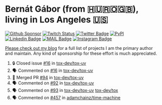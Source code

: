 # Bernát Gábor (from 🇭🇺🇷🇴🇬🇧), living in Los Angeles 🇺🇸

[![Github Sponsor](https://img.shields.io/static/v1?label=Sponsor&message=%E2%9D%A4&logo=GitHub&link=https://github.com/sponsors/gaborbernat&style=flat-square)](https://github.com/sponsors/gaborbernat)
[![Twitch Status](https://img.shields.io/twitch/status/gaborbernat?style=flat-square)](https://www.twitch.tv/gaborbernat)
[![Twitter Badge](https://img.shields.io/badge/-@gjbernat-1ca0f1?style=flat-square&labelColor=1ca0f1&logo=twitter&logoColor=white&link=https://twitter.com/gjbernat)](https://twitter.com/gjbernat)
[![PyPI](https://img.shields.io/badge/-gaborbernat-0073b7?style=flat-square&logo=Python&logoColor=white&link=https://pypi.org/user/gaborbernat/)](https://pypi.org/user/gaborbernat/)
[![Linkedin Badge](https://img.shields.io/badge/-gaborbernat-blue?style=flat-square&logo=Linkedin&logoColor=white&link=https://www.linkedin.com/in/gaborbernat/)](https://www.linkedin.com/in/gaborbernat/)
[![MAIL Badge](https://img.shields.io/badge/-gaborjbernat@gmail.com-c14438?style=flat-square&logo=Gmail&logoColor=white&link=mailto:gaborjbernat@gmail.com)](mailto:gaborjbernat@gmail.com)
[![Instagram Badge](https://img.shields.io/badge/-@gabor__bernat-845EC2?style=flat-square&labelColor=white&logo=Instagram&link=https://instagram.com/gabor_bernat/)](https://instagram.com/gabor_bernat)

[Please check out my blog](https://bernat.tech/about/) for a full list of projects I am the primary author and maintain.
Any kind of sponsorship for these effort is much appreciated.

<!--START_SECTION:activity-->

1. 🔒 Closed issue [#16](https://github.com/tox-dev/tox-uv/issues/16) in [tox-dev/tox-uv](https://github.com/tox-dev/tox-uv)
2. 🗣 Commented on [#16](https://github.com/tox-dev/tox-uv/issues/16#issuecomment-2361114707) in [tox-dev/tox-uv](https://github.com/tox-dev/tox-uv)
3. 🎉 Merged PR [#94](https://github.com/tox-dev/tox-uv/pull/94) in [tox-dev/tox-uv](https://github.com/tox-dev/tox-uv)
4. 🗣 Commented on [#92](https://github.com/tox-dev/tox-uv/issues/92#issuecomment-2360042952) in [tox-dev/tox-uv](https://github.com/tox-dev/tox-uv)
5. 🗣 Commented on [#93](https://github.com/tox-dev/tox-uv/issues/93#issuecomment-2359980180) in [tox-dev/tox-uv](https://github.com/tox-dev/tox-uv)
   [tox-dev/tox](https://github.com/tox-dev/tox)
5. 🗣 Commented on [#457](https://github.com/adamchainz/time-machine/pull/457#issuecomment-2197730644) in
[adamchainz/time-machine](https://github.com/adamchainz/time-machine)
<!--END_SECTION:activity-->
